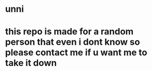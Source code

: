 # unni

# this repo is made for a random person that even i dont know so please contact me if u want me to take it down
